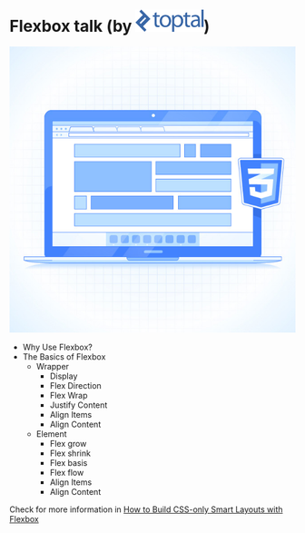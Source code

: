 # Flexbox talk (by <img src="https://raw.githubusercontent.com/DD-UX/flexbox/master/src/img/img-toptal-logo@2x.png" alt="Toptal" width="120">)
![Flexbox talk by Toptal](https://raw.githubusercontent.com/DD-UX/flexbox/master/src/img/readme/introduction.jpg)
* Why Use Flexbox?
* The Basics of Flexbox
  * Wrapper
    * Display
    * Flex Direction
    * Flex Wrap
    * Justify Content
    * Align Items
    * Align Content
  * Element
    * Flex grow
    * Flex shrink
    * Flex basis
    * Flex flow
    * Align Items
    * Align Content

Check for more information in [How to Build CSS-only Smart Layouts with Flexbox](https://www.toptal.com/front-end/how-to-build-css-only-smart-layouts-with-flexbox#discover-dynamite-computer-engineers-today)











